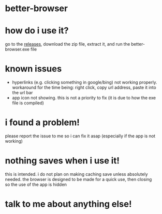 # better-browser
# how do i use it?
go to the [releases](https://github.com/x45k/better-browser/releases/), download the zip file, extract it, and run the better-browser.exe file
# known issues
- hyperlinks (e.g. clicking something in google/bing) not working properly. workaround for the time being: right click, copy url address, paste it into the url bar
- app icon not showing. this is not a priority to fix (it is due to how the exe file is compiled)
# i found a problem!
please report the issue to me so i can fix it asap (especially if the app is not working)
# nothing saves when i use it!
this is intended. i do not plan on making caching save unless absolutely needed. the browser is designed to be made for a quick use, then closing so the use of the app is hidden
# talk to me about anything else!
